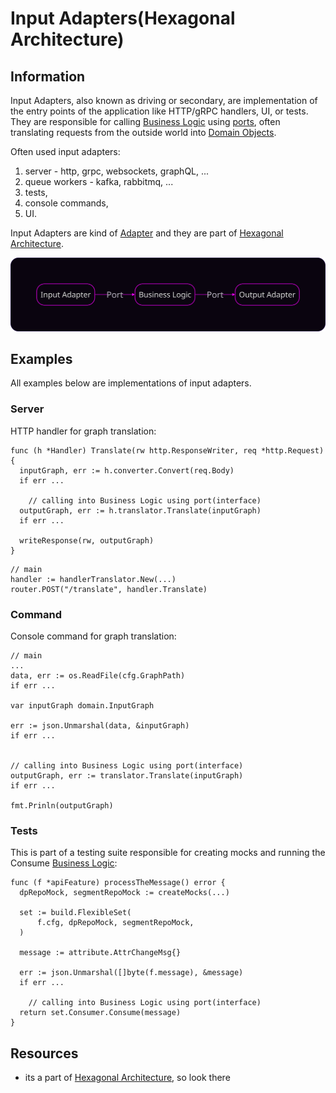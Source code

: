 # Input Adapters(Hexagonal Architecture)

## Information

Input Adapters, also known as driving or secondary, are implementation of the entry points of the application like HTTP/gRPC handlers, UI, or tests. They are responsible for calling [Business Logic](https://github.com/vimcki/design-principles/blob/master/Business%20Logic.md) using [ports](https://github.com/vimcki/design-principles/blob/master/Port.md), often translating requests from the outside world into [Domain Objects](https://github.com/vimcki/design-principles/blob/master/Domain%20Objects.md). 

Often used input adapters:

1. server - http, grpc, websockets, graphQL, ...
1. queue workers - kafka, rabbitmq, ...
1. tests,
1. console commands,
1. UI.

Input Adapters are kind of [Adapter](https://github.com/vimcki/design-principles/blob/master/Adapter.md) and they are part of [Hexagonal Architecture](https://github.com/vimcki/design-principles/blob/master/Hexagonal%20Architecture.md).

![Hexagonal Architecture](/images/hex.svg)

## Examples

All examples below are implementations of input adapters.

### Server

HTTP handler for graph translation:

```golang
func (h *Handler) Translate(rw http.ResponseWriter, req *http.Request){
  inputGraph, err := h.converter.Convert(req.Body)
  if err ...

	// calling into Business Logic using port(interface)
  outputGraph, err := h.translator.Translate(inputGraph)
  if err ...

  writeResponse(rw, outputGraph)
}
```

```golang
// main
handler := handlerTranslator.New(...)
router.POST("/translate", handler.Translate)
```

### Command

Console command for graph translation:

```golang
// main
...
data, err := os.ReadFile(cfg.GraphPath)
if err ...

var inputGraph domain.InputGraph

err := json.Unmarshal(data, &inputGraph)
if err ...


// calling into Business Logic using port(interface)
outputGraph, err := translator.Translate(inputGraph)
if err ...

fmt.Prinln(outputGraph)
```

### Tests

This is part of a testing suite responsible for creating mocks and running the Consume [Business Logic](https://github.com/vimcki/design-principles/blob/master/Business%20Logic.md):

```golang
func (f *apiFeature) processTheMessage() error {
  dpRepoMock, segmentRepoMock := createMocks(...)

  set := build.FlexibleSet(
      f.cfg, dpRepoMock, segmentRepoMock,
  )

  message := attribute.AttrChangeMsg{}

  err := json.Unmarshal([]byte(f.message), &message)
  if err ...

	// calling into Business Logic using port(interface)
  return set.Consumer.Consume(message)
}
```

## Resources

- its a part of [Hexagonal Architecture](https://github.com/vimcki/design-principles/blob/master/Hexagonal%20Architecture.md), so look there
